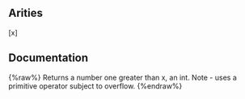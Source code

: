 ## Arities
[x]

## Documentation
{%raw%}
Returns a number one greater than x, an int.
  Note - uses a primitive operator subject to overflow.
{%endraw%}
